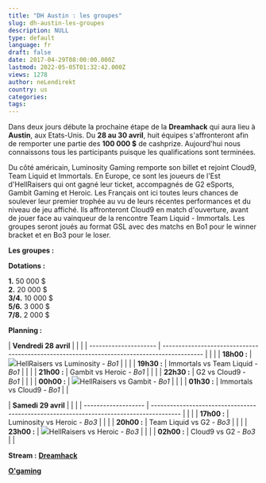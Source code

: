 ```yaml
---
title: "DH Austin : les groupes"
slug: dh-austin-les-groupes
description: NULL
type: default
language: fr
draft: false
date: 2017-04-29T08:00:00.000Z
lastmod: 2022-05-05T01:32:42.000Z
views: 1278
author: neLendirekt
country: us
categories:
tags:
---
```

Dans deux jours débute la prochaine étape de la **Dreamhack** qui aura lieu à **Austin**, aux Etats-Unis. Du **28 au 30 avril**, huit équipes s'affronteront afin de remporter une partie des **100 000 $** de cashprize. Aujourd'hui nous connaissons tous les participants puisque les qualifications sont terminées.

Du côté américain, Luminosity Gaming remporte son billet et rejoint Cloud9, Team Liquid et Immortals. En Europe, ce sont les joueurs de l'Est d'HellRaisers qui ont gagné leur ticket, accompagnés de G2 eSports, Gambit Gaming et Heroic. Les Français ont ici toutes leurs chances de soulever leur premier trophée au vu de leurs récentes performances et du niveau de jeu affiché. Ils affronteront Cloud9 en match d'ouverture, avant de jouer face au vainqueur de la rencontre Team Liquid - Immortals. Les groupes seront joués au format GSL avec des matchs en Bo1 pour le winner bracket et en Bo3 pour le loser.

**Les groupes :**

**Dotations :**

**1.** 50 000 $  
**2.** 20 000 $  
**3/4.** 10 000 $  
**5/6.** 3 000 $  
**7/8.** 2 000 $

**Planning :**

| **Vendredi 28 avril** |                                                                                             |  |
| --------------------- | ------------------------------------------------------------------------------------------- |  |
| |  **18h00 :**        | ![](/storage/countries/flag/europe_flag_580d21b984714.gif)HellRaisers vs Luminosity - _Bo1_ |  |
| |  **19h30 :**        | Immortals vs Team Liquid - _Bo1_                                                            |  |
| |  **21h00 :**        | Gambit vs Heroic - _Bo1_                                                                    |  |
| |  **22h30 :**        | G2 vs Cloud9 - _Bo1_                                                                        |  |
| |  **00h00 :**        | ![](/storage/countries/flag/europe_flag_580d21b984714.gif)HellRaisers vs Gambit - _Bo1_     |  |
| |  **01h30 :**        | Immortals vs Cloud9 - _Bo1_                                                                 |  |

| **Samedi 29 avril** |                                                                                         |  |
| ------------------- | --------------------------------------------------------------------------------------- |  |
| |  **17h00 :**      | Luminosity vs Heroic - _Bo3_                                                            |  |
| |  **20h00 :**      | Team Liquid vs G2 - _Bo3_                                                               |  |
| |  **23h00 :**      | ![](/storage/countries/flag/europe_flag_580d21b984714.gif)HellRaisers vs Heroic - _Bo3_ |  |
| |  **02h00 :**      | Cloud9 vs G2 - _Bo3_                                                                    |  |

  
**Stream :** **[Dreamhack](https://www.twitch.tv/dreamhackcs)**

[**O'gaming**](https://www.twitch.tv/ogamingcs)
